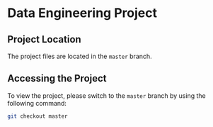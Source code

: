 # Data Engineering Project

## Project Location
The project files are located in the `master` branch.

## Accessing the Project
To view the project, please switch to the `master` branch by using the following command:

```sh
git checkout master
